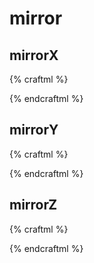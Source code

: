 # mirror

## mirrorX
{% craftml %}
<craft>
  <craft name="foo">
    <g>
      <cube size="30 10 10"></cube>
      <cube size="10 30 10"></cube>
      <cube size="10 10 50"></cube>
    </g>
  </craft>

  <row spacing="5">
    <foo style="color: pink;"></foo>
    <foo t="mirrorX()" style="color:red;">
  </row>

</craft>
{% endcraftml %}

## mirrorY
{% craftml %}
<craft>
  <craft name="foo">
    <g>
      <cube size="30 10 10"></cube>
      <cube size="10 30 10"></cube>
      <cube size="10 10 50"></cube>
    </g>
  </craft>

  <row spacing="5">
    <foo style="color: pink;"></foo>
    <foo t="mirrorY()" style="color:red;">
  </row>

</craft>
{% endcraftml %}

## mirrorZ
{% craftml %}
<craft>
  <craft name="foo">
    <g>
      <cube size="30 10 10"></cube>
      <cube size="10 30 10"></cube>
      <cube size="10 10 50"></cube>
    </g>
  </craft>

  <row spacing="5">
    <foo style="color: pink;"></foo>
    <foo t="mirrorZ()" style="color:red;">
  </row>

</craft>
{% endcraftml %}
